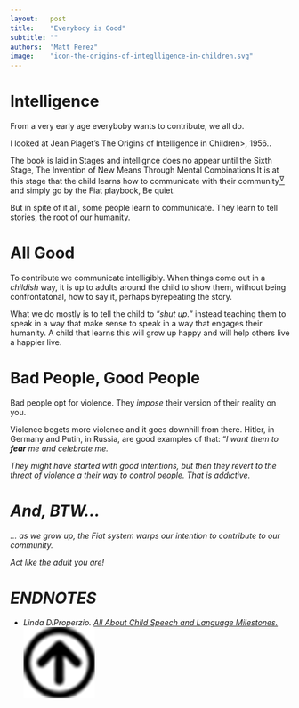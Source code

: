 ```yaml
---
layout:   post
title:    "Everybody is Good"
subtitle: ""
authors:  "Matt Perez"
image:    "icon-the-origins-of-integlligence-in-children.svg"
---
```


<div style='display:none; '>
 <p>Everybody is trying to contribute. For some, the mean is violence, for others, the mean is conversations. We must learn to teach conversations.</p>
</div>

<h1>Intelligence</h1>
 <p>From a very early age everyboby wants to contribute, we all do.</p>
 <p>I looked at Jean Piaget&rsquo;s <span class="_standout;">The Origins of Intelligence in Children>, 1956.</span>.</p>
 <p>The book is laid in Stages and intellignce does no appear until the Sixth Stage, <span class="_standout;">The Invention of New Means Through Mental Combinations</span> It is at this stage that the child learns how to communicate with their community<a href="#en01"><sup id="bm01">&hairsp;&nabla;&hairsp;</sup></a> and simply go by the Fiat playbook, <span class="_standout">Be quiet</span>.</p>
 <p>But in spite of it all, some people learn to communicate. They learn to tell stories, the root of our humanity.</p>

<h1>All Good</h1>
 <p>To contribute we communicate intelligibly. When things come out in a <em>childish</em> way, it is up to adults around the child to show them, without being confrontatonal, how to say it, perhaps byrepeating the story.</p>
 <p>What we do mostly is to tell the child to &ldquo;<em>shut up.</em>&rdquo; instead teaching them to speak in a way that make sense to speak in a way that engages their humanity. A child that learns this will grow up happy and will help others live a happier live.</p>

<h1>Bad People, Good People</h1>
 <p>Bad people opt for violence. They <em>impose</em> their version of their reality on you.</p>
 <p>Violence begets more violence and it goes downhill from there. Hitler, in Germany and Putin, in Russia, are good examples of that: &ldquo;<em>I want them to <strong>fear</strong> me and celebrate me.</p>
 <p>They might have started with good intentions, but then they revert to the threat of violence a their way to control people. That is addictive.</p>

<h1>And, BTW&hellip; </h1>
 <p>&hellip; as we grow up, the Fiat system warps our intention to contribute to our community.
 <div class="_citation">
  <p>Act like the adult you are!</p>
 </div>

<h1 class="_section">ENDNOTES</h1>
 <ul>
  <li id="en01">
   <p class="_list-item">
    Linda DiProperzio.
    <a href="https://radicals.world/icon-the-origins-of-integlligence-in-children" target="_blank">All About Child Speech and Language Milestones.</a>
    <a class="_uparrow" href="#bm01"><img src="/assets/img/arrow-up-icon.png"></a>
   </p>
  </li>
 </ul>